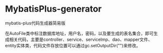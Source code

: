 # MybatisPlus-generator
mybatis-plus代码生成器简易版

在AutoFile类中标注数据库地址，用户名，密码，以及要生成的表名集合，即可生成相关代码，主要是controller、service、serviceImp、dao、mapper文件、entity实体类，代码文件存放位置可以通过gc.setOutputDir("")来修改。
